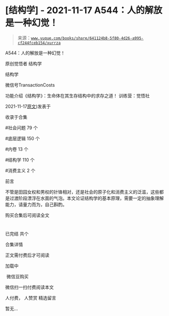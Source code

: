# [结构学] - 2021-11-17 A544：人的解放是一种幻觉！

> 来源：[`www.yuque.com/books/share/641124b8-5f80-4d26-a995-cf244fceb154/xurrza`](https://www.yuque.com/books/share/641124b8-5f80-4d26-a995-cf244fceb154/xurrza)



A544：人的解放是一种幻觉！ 

原创觉悟者 结构学 

结构学 

微信号TransactionCosts 

功能介绍《结构学》：生命体在其生存结构中的求存之道！ 训练营：觉悟社 

2021-11-17[原文](https://mp.weixin.qq.com/s?__biz=MzIzMDYwOTM0Mg==&mid=2247486663&idx=1&sn=c528584e6f677c254e5c8c083dc985ce&chksm=e8b19416dfc61d0005cec1bb998cad4fee25a7f93b1b8d69e99fe484a8c08e0a837ef4c0ad55#rd))发表于 

收录于合集 

#社会问题 79 个 

#底层逻辑 150 个 

#内卷 13 个 

#结构学 110 个 

#消费主义 2 个 

前言 

不管是田园女权和男权的针锋相对，还是社会的原子化和消费主义的泛滥，这些都是过渡阶段漂浮在水面的气泡。本文论证结构学的基本原理，需要一定的抽象理解能力，请量力而为，自己斟酌。 

购买合集后可阅读全文 

# 

已完结 共个 

合集详情 

正文需付费后才可阅读 

加载中 

 微信豆购买 

微信扫一扫付费阅读本文 

人付费， 人赞赏 <ne-h3 id="zm1Qu" data-lake-id="zm1Qu"><ne-heading-ext><ne-heading-anchor></ne-heading-anchor><ne-heading-fold></ne-heading-fold></ne-heading-ext><ne-heading-content>精选留言</ne-heading-content></ne-h3> 

暂无...